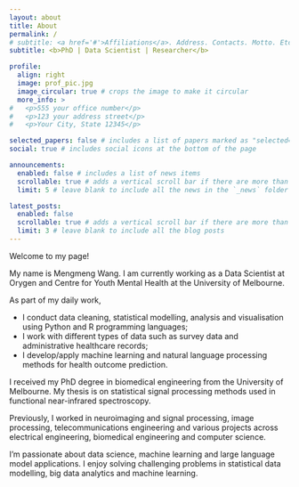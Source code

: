 ```yaml
---
layout: about
title: About
permalink: /
# subtitle: <a href='#'>Affiliations</a>. Address. Contacts. Motto. Etc.
subtitle: <b>PhD | Data Scientist | Researcher</b>

profile:
  align: right
  image: prof_pic.jpg
  image_circular: true # crops the image to make it circular
  more_info: >
#   <p>555 your office number</p>
#   <p>123 your address street</p>
#   <p>Your City, State 12345</p>

selected_papers: false # includes a list of papers marked as "selected={true}"
social: true # includes social icons at the bottom of the page

announcements:
  enabled: false # includes a list of news items
  scrollable: true # adds a vertical scroll bar if there are more than 3 news items
  limit: 5 # leave blank to include all the news in the `_news` folder

latest_posts:
  enabled: false
  scrollable: true # adds a vertical scroll bar if there are more than 3 new posts items
  limit: 3 # leave blank to include all the blog posts
---
```


Welcome to my page! 

My name is Mengmeng Wang. I am currently working as a Data Scientist at Orygen and Centre for Youth Mental Health at the University of Melbourne. 

As part of my daily work, 
- I conduct data cleaning, statistical modelling, analysis and visualisation using Python and R programming languages;
- I work with different types of data such as survey data and administrative healthcare records;
- I develop/apply machine learning and natural language processing methods for health outcome prediction. 

I received my PhD degree in biomedical engineering from the University of Melbourne. My thesis is on statistical signal processing methods used in functional near-infrared spectroscopy.

Previously, I worked in neuroimaging and signal processing, image processing, telecommunications engineering and various projects across electrical engineering, biomedical engineering and computer science.

I’m passionate about data science, machine learning and large language model applications. I enjoy solving challenging problems in statistical data modelling, big data analytics and machine learning. 

<!-- Write your biography here. Tell the world about yourself. Link to your favorite [subreddit](http://reddit.com). You can put a picture in, too. The code is already in, just name your picture `prof_pic.jpg` and put it in the `img/` folder.

Put your address / P.O. box / other info right below your picture. You can also disable any of these elements by editing `profile` property of the YAML header of your `_pages/about.md`. Edit `_bibliography/papers.bib` and Jekyll will render your [publications page](/al-folio/publications/) automatically.

Link to your social media connections, too. This theme is set up to use [Font Awesome icons](https://fontawesome.com/) and [Academicons](https://jpswalsh.github.io/academicons/), like the ones below. Add your Facebook, Twitter, LinkedIn, Google Scholar, or just disable all of them. -->
